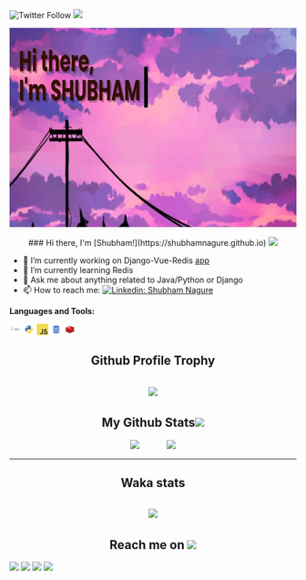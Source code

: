 ![Twitter Follow](https://img.shields.io/twitter/follow/shubham_nagure?style=social)
![](https://visitor-badge.glitch.me/badge?page_id=ShubhamNagure.ShubhamNagure)


<p align="center">
<img src="https://github.com/ShubhamNagure/ShubhamNagure/blob/main/images/banner (1).png" width="9000" height="350" />
</p>

<p align="center">
### Hi there, I'm [Shubham!](https://shubhamnagure.github.io) <img src="https://media.giphy.com/media/hvRJCLFzcasrR4ia7z/giphy.gif" width="25px">


- 🔭 I’m currently working on Django-Vue-Redis [app](http://139.59.11.162/)
- 🌱 I’m currently learning Redis
- 💬 Ask me about anything related to Java/Python or Django
- 📫 How to reach me: [![Linkedin: Shubham Nagure](https://img.shields.io/badge/-Shubham-blue?style=flat-square&logo=Linkedin&logoColor=white&link=https://www.linkedin.com/in/shubham-nagure/)](https://www.linkedin.com/in/shubham-nagure/)


**Languages and Tools:**  

<code><img height="20" src="https://raw.githubusercontent.com/github/explore/80688e429a7d4ef2fca1e82350fe8e3517d3494d/topics/java/java.png"></code>
<code><img height="20" src="https://raw.githubusercontent.com/github/explore/80688e429a7d4ef2fca1e82350fe8e3517d3494d/topics/python/python.png"></code>
<code><img height="20" src="https://raw.githubusercontent.com/github/explore/5c058a388828bb5fde0bcafd4bc867b5bb3f26f3/topics/javascript/javascript.png"></code>
<code><img height="20" src="https://raw.githubusercontent.com/github/explore/80688e429a7d4ef2fca1e82350fe8e3517d3494d/topics/sql/sql.png"></code>
<code><img height="20" src="https://raw.githubusercontent.com/github/explore/80688e429a7d4ef2fca1e82350fe8e3517d3494d/topics/redis/redis.png"></code>


<h2 align="center">
  Github Profile Trophy
</h2>

<h2 align="center">
  <img src= "https://github-profile-trophy.vercel.app/?username=ShubhamNagure&theme=juicyfresh">
</h2>


<h2 align="center">
  My Github Stats<img src="https://media.giphy.com/media/VgCDAzcKvsR6OM0uWg/giphy.gif" width="50">
</h2>

<p align = "center">
  <img  src = "https://github-readme-stats.vercel.app/api?username=ShubhamNagure&show_icons=true&theme=radical&line_height=27">&nbsp&nbsp&nbsp&nbsp&nbsp&nbsp&nbsp&nbsp&nbsp&nbsp&nbsp
 <img src = "https://github-readme-stats.vercel.app/api/top-langs/?username=ShubhamNagure&hide=html,css,shell,shaderlab,kotlin,hlsl&theme=radical">
</p>

----

<h2 align="center">
  Waka stats
</h2>

<h2 align="center">
  <img src= "https://github-readme-stats.vercel.app/api/wakatime?username=73e10ca7-59ba-4fc9-b483-57ef2f6afc5b&theme=dark">
</h2>



<h2 align="center">Reach me on <img src="https://media0.giphy.com/media/jqNPzdTTxQfOgOqpO4/source.gif" width="50"></h2>

<p align="center">
  
<a href="https://www.instagram.com/_s_h_u_v_a_m_/"><img src="https://img.shields.io/badge/_s_h_u_v_a_m_-purple?style=flat-square&logo=instagram&logoColor=white&link=https://www.instagram.com/_s_h_u_v_a_m_/"/></a>
<a href="mailto:nagure.shubham@gmail.com"> <img src="https://img.shields.io/badge/-nagureshubham?style=flat-square&logo=Gmail&logoColor=white&link=mailto:nagure.shubham@gmail.com"/></a>
<a href="https://www.linkedin.com/in/shubham-nagure/"> <img src="https://img.shields.io/badge/-shubhamnagure-blue?style=flat-square&logo=Linkedin&logoColor=white&link=https://www.linkedin.com/in/shubham-nagure/"/></a>
<a href="https://twitter.com/shubham_nagure"><img src="https://img.shields.io/badge/-shubham_nagure-blue?style=flat-square&logo=twitter&logoColor=white&link=https://twitter.com/shubham_nagure"/></a>

</p>

